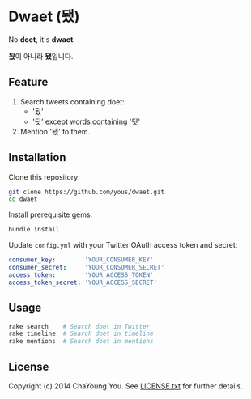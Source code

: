 # Dwaet (됐)

No **doet**, it's **dwaet**.

**됬**이 아니라 **됐**입니다.

## Feature

1. Search tweets containing doet:
    - '됬'
    - '됫' except [words containing '됫'](http://krdic.naver.com/search.nhn?kind=keyword&query=%2A%EB%90%AB%2A)
2. Mention '됐' to them.

## Installation

Clone this repository:

``` sh
git clone https://github.com/yous/dwaet.git
cd dwaet
```

Install prerequisite gems:

``` sh
bundle install
```

Update `config.yml` with your Twitter OAuth access token and secret:

``` yaml
consumer_key:        'YOUR_CONSUMER_KEY'
consumer_secret:     'YOUR_CONSUMER_SECRET'
access_token:        'YOUR_ACCESS_TOKEN'
access_token_secret: 'YOUR_ACCESS_SECRET'
```

## Usage

``` sh
rake search    # Search doet in Twitter
rake timeline  # Search doet in timeline
rake mentions  # Search doet in mentions
```

## License

Copyright (c) 2014 ChaYoung You. See [LICENSE.txt](LICENSE.txt) for further details.

